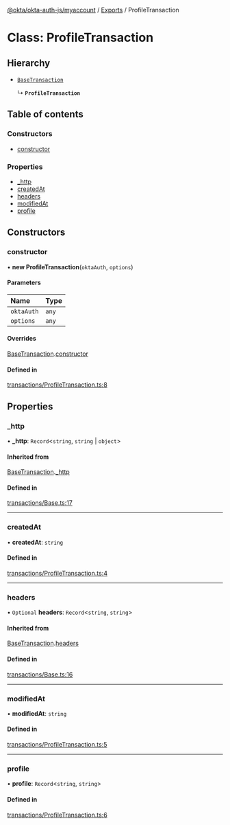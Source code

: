 [@okta/okta-auth-js/myaccount](../README.md) / [Exports](../modules.md) / ProfileTransaction

# Class: ProfileTransaction

## Hierarchy

- [`BaseTransaction`](BaseTransaction.md)

  ↳ **`ProfileTransaction`**

## Table of contents

### Constructors

- [constructor](ProfileTransaction.md#constructor)

### Properties

- [\_http](ProfileTransaction.md#_http)
- [createdAt](ProfileTransaction.md#createdat)
- [headers](ProfileTransaction.md#headers)
- [modifiedAt](ProfileTransaction.md#modifiedat)
- [profile](ProfileTransaction.md#profile)

## Constructors

### constructor

• **new ProfileTransaction**(`oktaAuth`, `options`)

#### Parameters

| Name | Type |
| :------ | :------ |
| `oktaAuth` | `any` |
| `options` | `any` |

#### Overrides

[BaseTransaction](BaseTransaction.md).[constructor](BaseTransaction.md#constructor)

#### Defined in

[transactions/ProfileTransaction.ts:8](https://github.com/okta/okta-auth-js/blob/master/lib/myaccount/transactions/ProfileTransaction.ts#L8)

## Properties

### \_http

• **\_http**: `Record`<`string`, `string` \| `object`\>

#### Inherited from

[BaseTransaction](BaseTransaction.md).[_http](BaseTransaction.md#_http)

#### Defined in

[transactions/Base.ts:17](https://github.com/okta/okta-auth-js/blob/master/lib/myaccount/transactions/Base.ts#L17)

___

### createdAt

• **createdAt**: `string`

#### Defined in

[transactions/ProfileTransaction.ts:4](https://github.com/okta/okta-auth-js/blob/master/lib/myaccount/transactions/ProfileTransaction.ts#L4)

___

### headers

• `Optional` **headers**: `Record`<`string`, `string`\>

#### Inherited from

[BaseTransaction](BaseTransaction.md).[headers](BaseTransaction.md#headers)

#### Defined in

[transactions/Base.ts:16](https://github.com/okta/okta-auth-js/blob/master/lib/myaccount/transactions/Base.ts#L16)

___

### modifiedAt

• **modifiedAt**: `string`

#### Defined in

[transactions/ProfileTransaction.ts:5](https://github.com/okta/okta-auth-js/blob/master/lib/myaccount/transactions/ProfileTransaction.ts#L5)

___

### profile

• **profile**: `Record`<`string`, `string`\>

#### Defined in

[transactions/ProfileTransaction.ts:6](https://github.com/okta/okta-auth-js/blob/master/lib/myaccount/transactions/ProfileTransaction.ts#L6)
